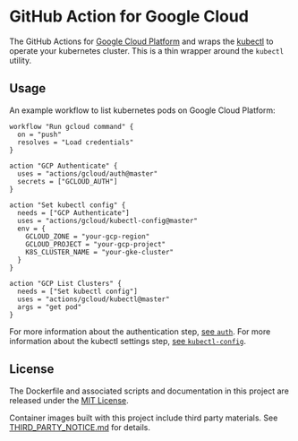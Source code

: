 # GitHub Action for Google Cloud

The GitHub Actions for [Google Cloud Platform](https://cloud.google.com/) and wraps the [kubectl](https://kubernetes.io/docs/reference/kubectl/overview/) to operate your kubernetes cluster. This is a thin wrapper around the `kubectl` utility.

## Usage
An example workflow to list kubernetes pods on Google Cloud Platform:

```
workflow "Run gcloud command" {
  on = "push"
  resolves = "Load credentials"
}

action "GCP Authenticate" {
  uses = "actions/gcloud/auth@master"
  secrets = ["GCLOUD_AUTH"]
}

action "Set kubectl config" {
  needs = ["GCP Authenticate"]
  uses = "actions/gcloud/kubectl-config@master"
  env = {
    GCLOUD_ZONE = "your-gcp-region"
    GCLOUD_PROJECT = "your-gcp-project"
    K8S_CLUSTER_NAME = "your-gke-cluster"
  }
}

action "GCP List Clusters" {
  needs = ["Set kubectl config"]
  uses = "actions/gcloud/kubectl@master"
  args = "get pod"
}
```

For more information about the authentication step, [see `auth`](/auth).
For more information about the kubectl settings step, [see `kubectl-config`](/kubectl-config).

## License

The Dockerfile and associated scripts and documentation in this project are released under the [MIT License](LICENSE).

Container images built with this project include third party materials. See [THIRD_PARTY_NOTICE.md](THIRD_PARTY_NOTICE.md) for details.
